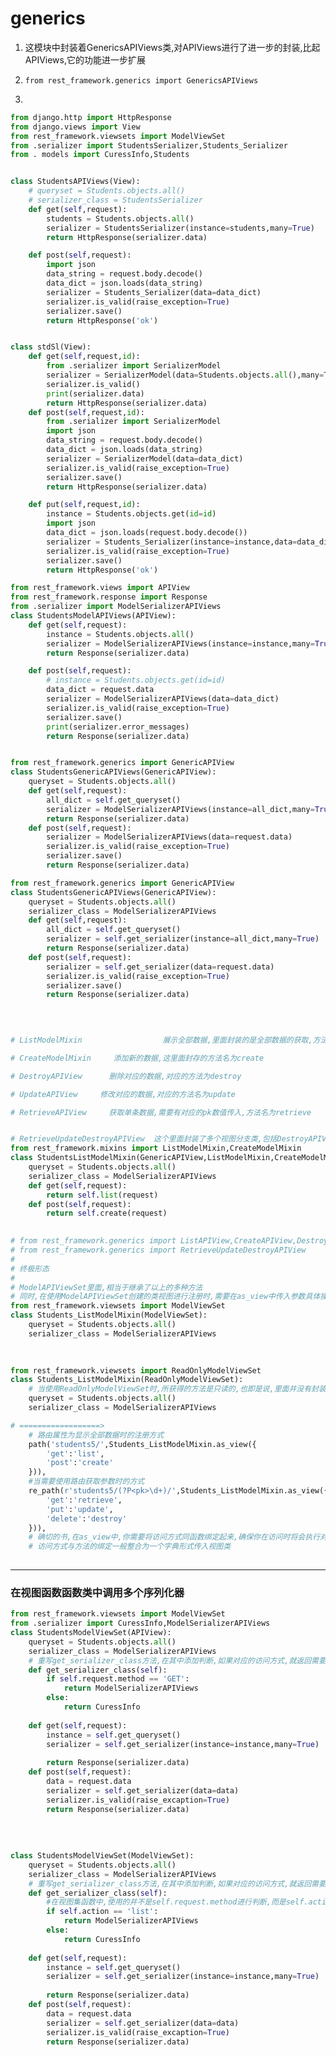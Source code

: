 # generics

1. 这模块中封装着GenericsAPIViews类,对APIViews进行了进一步的封装,比起APIViews,它的功能进一步扩展

2. ```
   from rest_framework.generics import GenericsAPIViews
   ```

3. 

```python
from django.http import HttpResponse
from django.views import View
from rest_framework.viewsets import ModelViewSet
from .serializer import StudentsSerializer,Students_Serializer
from . models import CuressInfo,Students


class StudentsAPIViews(View):
    # queryset = Students.objects.all()
    # serializer_class = StudentsSerializer
    def get(self,request):
        students = Students.objects.all()
        serializer = StudentsSerializer(instance=students,many=True)
        return HttpResponse(serializer.data)

    def post(self,request):
        import json
        data_string = request.body.decode()
        data_dict = json.loads(data_string)
        serializer = Students_Serializer(data=data_dict)
        serializer.is_valid(raise_exception=True)
        serializer.save()
        return HttpResponse('ok')


class stdSl(View):
    def get(self,request,id):
        from .serializer import SerializerModel
        serializer = SerializerModel(data=Students.objects.all(),many=True)
        serializer.is_valid()
        print(serializer.data)
        return HttpResponse(serializer.data)
    def post(self,request,id):
        from .serializer import SerializerModel
        import json
        data_string = request.body.decode()
        data_dict = json.loads(data_string)
        serializer = SerializerModel(data=data_dict)
        serializer.is_valid(raise_exception=True)
        serializer.save()
        return HttpResponse(serializer.data)

    def put(self,request,id):
        instance = Students.objects.get(id=id)
        import json
        data_dict = json.loads(request.body.decode())
        serializer = Students_Serializer(instance=instance,data=data_dict)
        serializer.is_valid(raise_exception=True)
        serializer.save()
        return HttpResponse('ok')

from rest_framework.views import APIView
from rest_framework.response import Response
from .serializer import ModelSerializerAPIViews
class StudentsModelAPIViews(APIView):
    def get(self,request):
        instance = Students.objects.all()
        serializer = ModelSerializerAPIViews(instance=instance,many=True)
        return Response(serializer.data)

    def post(self,request):
        # instance = Students.objects.get(id=id)
        data_dict = request.data
        serializer = ModelSerializerAPIViews(data=data_dict)
        serializer.is_valid(raise_exception=True)
        serializer.save()
        print(serializer.error_messages)
        return Response(serializer.data)


from rest_framework.generics import GenericAPIView
class StudentsGenericAPIViews(GenericAPIView):
    queryset = Students.objects.all()
    def get(self,request):
        all_dict = self.get_queryset()
        serializer = ModelSerializerAPIViews(instance=all_dict,many=True)
        return Response(serializer.data)
    def post(self,request):
        serializer = ModelSerializerAPIViews(data=request.data)
        serializer.is_valid(raise_exception=True)
        serializer.save()
        return Response(serializer.data)

from rest_framework.generics import GenericAPIView
class StudentsGenericAPIViews(GenericAPIView):
    queryset = Students.objects.all()
    serializer_class = ModelSerializerAPIViews
    def get(self,request):
        all_dict = self.get_queryset()
        serializer = self.get_serializer(instance=all_dict,many=True)
        return Response(serializer.data)
    def post(self,request):
        serializer = self.get_serializer(data=request.data)
        serializer.is_valid(raise_exception=True)
        serializer.save()
        return Response(serializer.data)
    
    


# ListModelMixin                  展示全部数据,里面封装的是全部数据的获取,方法名为list

# CreateModelMixin	   添加新的数据,这里面封存的方法名为create

# DestroyAPIView	  删除对应的数据,对应的方法为destroy

# UpdateAPIView		修改对应的数据,对应的方法名为update

# RetrieveAPIView	  获取单条数据,需要有对应的pk数值传入,方法名为retrieve


# RetrieveUpdateDestroyAPIView	这个里面封装了多个视图分支类,包括DestroyAPIView-------UpdateAPIView------RetrieveAPIView------GenericsAPIView四个,所以它里面包含了对应的方法
from rest_framework.mixins import ListModelMixin,CreateModelMixin
class StudentsListModelMixin(GenericAPIView,ListModelMixin,CreateModelMixin):
    queryset = Students.objects.all()
    serializer_class = ModelSerializerAPIViews
    def get(self,request):
        return self.list(request)
    def post(self,request):
        return self.create(request)

    
# from rest_framework.generics import ListAPIView,CreateAPIView,DestroyAPIView,UpdateAPIView,RetrieveAPIView
# from rest_framework.generics import RetrieveUpdateDestroyAPIView
# 
# 终极形态
# 
# ModelAPIViewSet里面,相当于继承了以上的多种方法
# 同时,在使用ModelAPIViewSet创建的类视图进行注册时,需要在as_view中传入参数具体操作方法请往下看==============>
from rest_framework.viewsets import ModelViewSet
class Students_ListModelMixin(ModelViewSet):
    queryset = Students.objects.all()
    serializer_class = ModelSerializerAPIViews

    
    
from rest_framework.viewsets import ReadOnlyModelViewSet
class Students_ListModelMixin(ReadOnlyModelViewSet):
    # 当使用ReadOnlyModelViewSet时,所获得的方法是只读的,也即是说,里面并没有封装修改数据的方法
    queryset = Students.objects.all()
    serializer_class = ModelSerializerAPIViews

# ==================>
	# 路由属性为显示全部数据时的注册方式
	path('students5/',Students_ListModelMixin.as_view({
        'get':'list',
        'post':'create'
    })),
    #当需要使用路由获取参数时的方式
    re_path(r'students5/(?P<pk>\d+)/',Students_ListModelMixin.as_view({
        'get':'retrieve',
        'put':'update',
        'delete':'destroy'
    })),
	# 确切的书,在as_view中,你需要将访问方式同函数绑定起来,确保你在访问时将会执行对应的方法
    # 访问方式与方法的绑定一般整合为一个字典形式传入视图类
    

```



------

### 在视图函数函数类中调用多个序列化器

```python
from rest_framework.viewsets import ModelViewSet
from .serializer import CuressInfo,ModelSerializerAPIViews
class StudentsModelViewSet(APIView):
    queryset = Students.objects.all()
    serializer_class = ModelSerializerAPIViews
    # 重写get_serializer_class方法,在其中添加判断,如果对应的访问方式,就返回需要用到的序列化器
    def get_serializer_class(self):
        if self.request.method == 'GET':
            return ModelSerializerAPIViews
        else:
            return CuressInfo
    
    def get(self,request):
        instance = self.get_queryset()
        serializer = self.get_serializer(instance=instance,many=True)
        
        return Response(serializer.data)
    def post(self,request):
        data = request.data
        serializer = self.get_serializer(data=data)
        serializer.is_valid(raise_excaption=True)
        return Response(serializer.data)
        
        
        
        
class StudentsModelViewSet(ModelViewSet):
    queryset = Students.objects.all()
    serializer_class = ModelSerializerAPIViews
    # 重写get_serializer_class方法,在其中添加判断,如果对应的访问方式,就返回需要用到的序列化器
    def get_serializer_class(self):
        #在视图集函数中,使用的并不是self.request.method进行判断,而是self.action
        if self.action == 'list':
            return ModelSerializerAPIViews
        else:
            return CuressInfo
    
    def get(self,request):
        instance = self.get_queryset()
        serializer = self.get_serializer(instance=instance,many=True)
        
        return Response(serializer.data)
    def post(self,request):
        data = request.data
        serializer = self.get_serializer(data=data)
        serializer.is_valid(raise_excaption=True)
        return Response(serializer.data)
```


